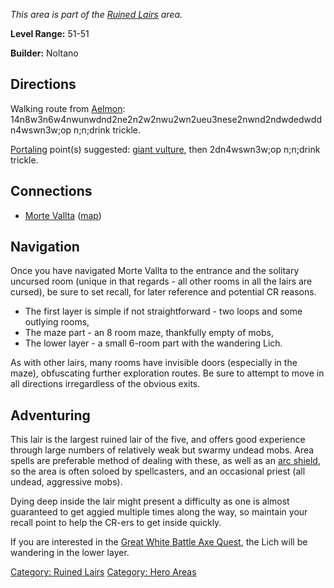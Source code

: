 *This area is part of the [Ruined
Lairs](:Category:_Ruined_Lairs.md "wikilink") area.*

**Level Range:** 51-51

**Builder:** Noltano

## Directions

Walking route from [Aelmon](Aelmon.md "wikilink"):
14n8w3n6w4nwunwdnd2ne2n2w2nwu2wn2ueu3nese2nwnd2ndwdedwddn4wswn3w;op
n;n;drink trickle.

[Portaling](Portal.md "wikilink") point(s) suggested: [giant
vulture](Giant_Vulture.md "wikilink"), then 2dn4wswn3w;op n;n;drink
trickle.

## Connections

-   [Morte Vallta](:Category:Morte_Vallta.md "wikilink")
    ([map](Morte_Vallta_Map.md "wikilink"))

## Navigation

Once you have navigated Morte Vallta to the entrance and the solitary
uncursed room (unique in that regards - all other rooms in all the lairs
are cursed), be sure to set recall, for later reference and potential CR
reasons.

-   The first layer is simple if not straightforward - two loops and
    some outlying rooms,
-   The maze part - an 8 room maze, thankfully empty of mobs,
-   The lower layer - a small 6-room part with the wandering Lich.

As with other lairs, many rooms have invisible doors (especially in the
maze), obfuscating further exploration routes. Be sure to attempt to
move in all directions irregardless of the obvious exits.

## Adventuring

This lair is the largest ruined lair of the five, and offers good
experience through large numbers of relatively weak but swarmy undead
mobs. Area spells are preferable method of dealing with these, as well
as an [arc shield](Charge_Shield.md "wikilink"), so the area is often
soloed by spellcasters, and an occasional priest (all undead, aggressive
mobs).

Dying deep inside the lair might present a difficulty as one is almost
guaranteed to get aggied multiple times along the way, so maintain your
recall point to help the CR-ers to get inside quickly.

If you are interested in the [Great White Battle Axe
Quest](Great_White_Battle_Axe_Quest "wikilink"), the Lich will be
wandering in the lower layer.

[Category: Ruined Lairs](Category:_Ruined_Lairs "wikilink") [Category:
Hero Areas](Category:_Hero_Areas "wikilink")
